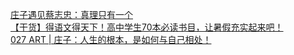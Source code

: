   
[庄子遇见蔡志忠：真理只有一个](http://www.dianyue.me/archives/277/4vviehoa36vscetr/)  
[【干货】得语文得天下！高中学生70本必读书目，让暑假充实起来吧！](http://www.dianyue.me/archives/670/zk1gxhgfa5ce2bcl/)  
[027 ART | 庄子：人生的根本，是如何与自己相处！](http://www.dianyue.me/archives/920/7d58n7tuiancsxjx/)
